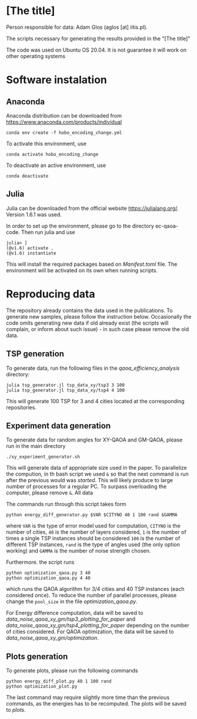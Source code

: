 # [The title]

Person responsible for data: Adam Glos (aglos [at] iitis.pl).

The scripts necessary for generating the results provided in the "[The title]"

The code was used on Ubuntu OS 20.04. It is not guarantee it will work on other operating systems

# Software instalation

## Anaconda

Anaconda distribution can be downloaded from https://www.anaconda.com/products/individual

  `conda env create -f hobo_encoding_change.yml`

To activate this environment, use
  
  `conda activate hobo_encoding_change`

To deactivate an active environment, use
  
  `conda deactivate`

## Julia

Julia can be downloaded from the official website https://julialang.org/. Version 1.6.1 was used.

In order to set up the environment, please go to the directory ec-qaoa-code. Then run julia and use

```
julia> ]
(@v1.6) activate .
(@v1.6) instantiate
```

This will install the required packages based on _Manifest.toml_ file. The environment will be activated on its own when running scripts.

# Reproducing data

The repository already contains the data used in the publications. To generate new samples, please follow the instruction below. Occasionally the code omits generating new data if old already exist (the scripts will complain, or inform about such issue) - in such case please remove the old data.

## TSP generation
To generate data, run the following files in the _qaoa_efficiency_analysis_ directory:

```
julia tsp_generator.jl tsp_data_xy/tsp3 3 100
julia tsp_generator.jl tsp_data_xy/tsp4 4 100
```

This will generate 100 TSP for 3 and 4 cities located at the corresponding repositories.

## Experiment data generation
To generate data for random angles for XY-QAOA and GM-QAOA, please run in the main directory
```
./xy_experiment_generator.sh 
```
This will generate data of appropriate size used in the paper. To parallelize the compution, in th bash script we used `&` so that the next command is run after the previous would was _started_. This will likely produce to large number of processes for a regular PC. To surpass overloading the computer, please remove `&`. All data

The commands run through this script takes form
```
python energy_diff_generator.py $VAR $CITYNO 40 1 100 rand $GAMMA
```
where `VAR` is the type of error model used for computation, `CITYNO` is the number of cities, `40` is the number of layers considered, `1` is the number of times a single TSP instances should be considered `100` is the number of different TSP instances, `rand` is the type of angles used (the only option working) and `GAMMA` is the number of noise strength chosen.

Furthermore. the script runs
```
python optimization_qaoa.py 3 40
python optimization_qaoa.py 4 40
```
which runs the QAOA algorithm for 3/4 cities and 40 TSP instances (each considered once).  To reduce the number of parallel processes, please change the `pool_size` in the file _optimization_qaoa.py_.


For Energy difference computation, data will be saved to _data_noise_qaoa_xy_gm/tsp3_plotting_for_paper_  and _data_noise_qaoa_xy_gm/tsp4_plotting_for_paper_ depending on the number of cities considered. For QAOA optimization, the data will be saved to _data_noise_qaoa_xy_gm/optimization_.


## Plots generation

To generate plots, please run the following commands
```
python energy_diff_plot.py 40 1 100 rand
python optimization_plot.py
```
The last command may require slightly more time than the previous commands, as the energies has to be recomputed. The plots will be saved to _plots_.

